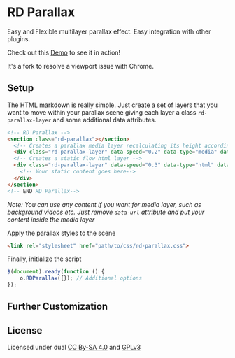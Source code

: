 # RD Parallax

Easy and Flexible multilayer parallax effect. Easy integration with other plugins.

Check out this [Demo](http://cms.devoffice.com/coding-dev/rd-parallax/demo/) to see it in action!

It's a fork to resolve a viewport issue with Chrome.

## Setup
The HTML markdown is really simple. Just create a set of layers that you want to move within your parallax scene giving
each layer a class ``rd-parallax-layer`` and some additional data attributes.

```html
<!-- RD Parallax -->
<section class="rd-parallax"></section>
  <!-- Creates a parallax media layer recalculating its height according to scene height -->
  <div class="rd-parallax-layer" data-speed="0.2" data-type="media" data-url="path/to/your-image.jpg"></div>
  <!-- Creates a static flow html layer -->
  <div class="rd-parallax-layer" data-speed="0.3" data-type="html" data-fade="true">
    <!-- Your static content goes here-->
  </div>
</section>
<!-- END RD Parallax-->
```

_Note: You can use any content if you want for media layer, such as background videos etc. Just remove ``data-url``
attribute and put your content inside the media layer_

Apply the parallax styles to the scene

```html
<link rel="stylesheet" href="path/to/css/rd-parallax.css">
```

Finally, initialize the script

```js
$(document).ready(function () {
    o.RDParallax({}); // Additional options
});
```

## Further Customization


## License
Licensed under dual [CC By-SA 4.0](http://creativecommons.org/licenses/by-sa/4.0/)
and [GPLv3](http://www.gnu.org/licenses/gpl-3.0.ru.html)

